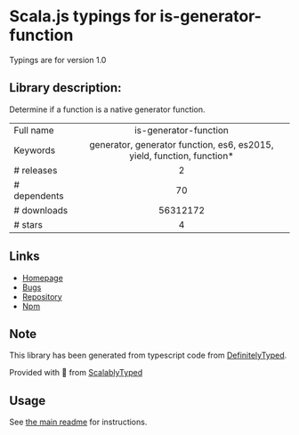 
# Scala.js typings for is-generator-function

Typings are for version 1.0

## Library description:
Determine if a function is a native generator function.

|                    |                 |
| ------------------ | :-------------: |
| Full name          | is-generator-function |
| Keywords           | generator, generator function, es6, es2015, yield, function, function* |
| # releases         | 2 |
| # dependents       | 70 |
| # downloads        | 56312172 |
| # stars            | 4 |

## Links
- [Homepage](https://github.com/ljharb/is-generator-function#readme)
- [Bugs](https://github.com/ljharb/is-generator-function/issues)
- [Repository](https://github.com/ljharb/is-generator-function)
- [Npm](https://www.npmjs.com/package/is-generator-function)
    


## Note
This library has been generated from typescript code from [DefinitelyTyped](https://definitelytyped.org).

Provided with :purple_heart: from [ScalablyTyped](https://github.com/oyvindberg/ScalablyTyped)

## Usage
See [the main readme](../../readme.md) for instructions.


